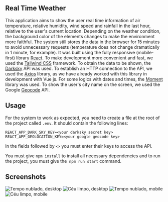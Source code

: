 ## Real Time Weather
This application aims to show the user real time information of air temperature, relative humidity, wind speed and rainfall in the last hour, relative to the user's current location. Depending on the weather condition, the background color of the elements changes to make the environment more faithful. The system still stores the data in the browser for 15 minutes to avoid unnecessary requests (temperature does not change dramatically in 1 minute, for example). It was built using the fully responsive (mobile-first) library [React](https://pt-br.reactjs.org/). To make development more convenient and fast, we used the [Tailwind CSS](https://blog.logrocket.com/create-react-app-and-tailwindcss/) framework. To obtain the data to be shown, the [Darksky](https://darksky.net/dev/docs) API was used. To establish an HTTP connection to the API, we used the [Axios](https://github.com/axios/axios) library, as we have already worked with this library in development with Vue js. For some logics with dates and times, the [Moment](https://momentjs.com/) library was used. To show the user's city name on the screen, we used the Google [Geocode](https://developers.google.com/maps/documentation/geocoding/start) API. 
## Usage
For the system to work as expected, you need to create a file at the root of the project called `.env`. It should contain the following lines: 

    REACT_APP_DARK_SKY_KEY=<your darksky secret key>
    REACT_APP_GEOLOCATION_KEY=<your google geocode key>
In the fields followed by `<>` you must enter their keys to access the API.

You must give `npm install` to install all necessary dependencies and to run the project, you must give the` npm run start` command.
## Screenshots
![Tempo nublado, desktop](https://user-images.githubusercontent.com/29802533/71583609-f4267c00-2aed-11ea-87c8-7df272130892.png)
![Céu limpo, desktop](https://user-images.githubusercontent.com/29802533/71583624-06081f00-2aee-11ea-990d-e6ccea3f5545.png)
![Tempo nublado, mobile](https://user-images.githubusercontent.com/29802533/71583636-15876800-2aee-11ea-95e5-261133ca02ba.png)
![Céu limpo, mobile](https://user-images.githubusercontent.com/29802533/71583645-2041fd00-2aee-11ea-8411-cc8b725c3307.png)
